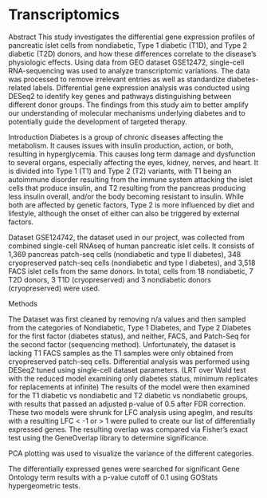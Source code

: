 # Transcriptomics

Abstract
This study investigates the differential gene expression profiles of  pancreatic islet cells from nondiabetic, Type 1 diabetic (T1D), and Type 2 diabetic (T2D) donors, and how these differences correlate to the disease’s physiologic effects.  Using data from GEO dataset GSE12472, single-cell RNA-sequencing was used to analyze transcriptomic variations.  The data was processed to remove irrelevant entries as well as standardize diabetes-related labels.  Differential gene expression analysis was conducted using DESeq2 to identify key genes and pathways distinguishing between different donor groups.  The findings from this study aim to better amplify our understanding of molecular mechanisms underlying diabetes and to potentially guide the development of targeted therapy.
 
Introduction
Diabetes is a group of chronic diseases affecting the metabolism. It causes issues with insulin production, action, or both, resulting in hyperglycemia. This causes long term damage and dysfunction to several organs, especially affecting the eyes, kidney, nerves, and heart. It is divided into Type 1 (T1) and Type 2 (T2) variants, with T1 being an autoimmune disorder resulting from the immune system attacking the islet cells that produce insulin, and T2 resulting from the pancreas producing less insulin overall, and/or the body becoming resistant to insulin. While both are affected by genetic factors, Type 2 is more influenced by diet and lifestyle, although the onset of either can also be triggered by external factors.  
 
Dataset
GSE124742, the dataset used in our project, was collected from combined single-cell RNAseq of human pancreatic islet cells. It consists of 1,369 pancreas patch-seq cells (nondiabetic and type II diabetes), 348 cryopreserved patch-seq cells (nondiabetic and type I diabetes), and 3,518 FACS islet cells from the same donors.  In total, cells from 18 nondiabetic, 7 T2D donors, 3 T1D (cryopreserved) and 3 nondiabetic donors (cryopreserved) were used.
 
Methods
 
The Dataset was first cleaned by removing n/a values and then sampled from the categories of Nondiabetic, Type 1 Diabetes, and Type 2 Diabetes for the first factor (diabetes status), and neither, FACS, and Patch-Seq for the second factor (sequencing method). Unfortunately, the dataset is lacking T1 FACS samples as the T1 samples were only obtained from cryopreserved patch-seq cells.
Differential analysis was performed using DESeq2 tuned using single-cell dataset parameters. (LRT over Wald test with the reduced model examining only diabetes status, minimum replicates for replacements at infinite)
The results of the model were then examined for the T1 diabetic vs nondiabetic and T2 diabetic vs nondiabetic groups, with results that passed an adjusted p-value of 0.5 after FDR correction. These two models were shrunk for LFC analysis using apeglm, and results with a resulting LFC < -1 or > 1 were pulled to create our list of differentially expressed genes. The resulting overlap was compared via Fisher’s exact test using the GeneOverlap library to determine significance.
 
PCA plotting was used to visualize the variance of the different categories.
 
The differentially expressed genes were searched for significant Gene Ontology term results with a p-value cutoff of 0.1 using GOStats hypergeometric tests. 
